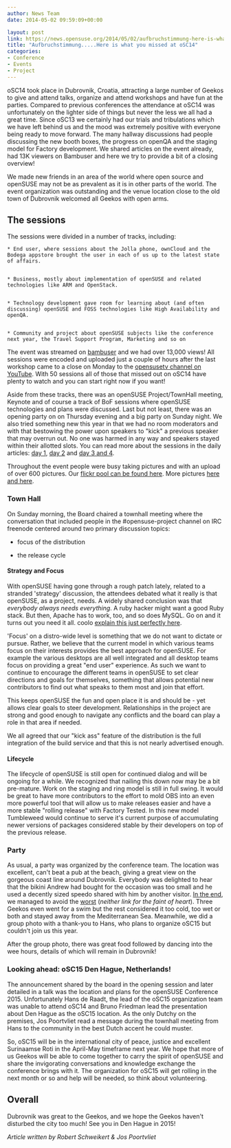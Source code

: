 ```yaml
---
author: News Team
date: 2014-05-02 09:59:09+00:00

layout: post
link: https://news.opensuse.org/2014/05/02/aufbruchstimmung-here-is-what-you-missed-at-osc14/
title: "Aufbruchstimmung.....Here is what you missed at oSC14"
categories:
- Conference
- Events
- Project
---
```

oSC14 took place in Dubrovnik, Croatia, attracting a large number of Geekos to give and attend talks, organize and attend workshops and have fun at the parties. Compared to previous conferences the attendance at oSC14 was unfortunately on the lighter side of things but never the less we all had a great time. Since oSC13 we certainly had our trials and tribulations which we have left behind us and the mood was extremely positive with everyone being ready to move forward. The many hallway discussions had people discussing the new booth boxes, the progress on openQA and the staging model for Factory development. We shared articles on the event already, had 13K viewers on Bambuser and here we try to provide a bit of a closing overview!<!-- more -->

We made new friends in an area of the world where open source and openSUSE may not be as prevalent as it is in other parts of the world. The event organization was outstanding and the venue location close to the old town of Dubrovnik welcomed all Geekos with open arms.


## The sessions


The sessions were divided in a number of tracks, including:




	
    * End user, where sessions about the Jolla phone, ownCloud and the Bodega appstore brought the user in each of us up to the latest state of affairs.

	
    * Business, mostly about implementation of openSUSE and related technologies like ARM and OpenStack.

	
    * Technology development gave room for learning about (and often discussing) openSUSE and FOSS technologies like High Availability and openQA.

	
    * Community and project about openSUSE subjects like the conference next year, the Travel Support Program, Marketing and so on



The event was streamed on [bambuser](http://bambuser.com/) and we had over 13,000 views! All sessions were encoded and uploaded just a couple of hours after the last workshop came to a close on Monday to the [opensusetv channel on YouTube](http://tinyurl.com/osc14youtube). With 50 sessions all of those that missed out on oSC14 have plenty to watch and you can start right now if you want!



Aside from these tracks, there was an openSUSE Project/TownHall meeting, Keynote and of course a track of BoF sessions where openSUSE technologies and plans were discussed. Last but not least, there was an opening party on on Thursday evening and a big party on Sunday night. We also tried something new this year in that we had no room moderators and with that bestowing the power upon speakers to "kick" a previous speaker that may overrun out. No one was harmed in any way and speakers stayed within their allotted slots. You can read more about the sessions in the daily articles: [day 1](https://news.opensuse.org/2014/04/25/osc-2014-1st-day/), [day 2](https://news.opensuse.org/2014/04/27/osc-2014-2nd-day/) and [day 3 and 4](https://news.opensuse.org/2014/04/28/osc-2014-3rd-4th-day/).

Throughout the event people were busy taking pictures and with an upload of over 600 pictures. Our [flickr pool can be found here](https://www.flickr.com/groups/osc14). More pictures [here](https://plus.google.com/u/0/+MarcelK%C3%BChlhorn/posts) [and here](https://plus.google.com/u/0/113385548251515365143/posts).






### Town Hall


On Sunday morning, the Board chaired a townhall meeting where the conversation that included people in the #opensuse-project channel on IRC freenode centered around two primary discussion topics:



	
  * focus of the distribution

	
  * the release cycle




#### Strategy and Focus


With openSUSE having gone through a rough patch lately, related to a stranded 'strategy' discussion, the attendees debated what it really is that openSUSE, as a project, needs. A widely shared conclusion was that _everybody always needs everything_. A ruby hacker might want a good Ruby stack. But then, Apache has to work, too, and so does MySQL. Go on and it turns out you need it all. coolo [explain this just perfectly here](http://youtu.be/kP85sUpideM?t=36m20s).

'Focus' on a distro-wide level is something that we do not want to dictate or pursue. Rather, we believe that the current model in which various teams focus on their interests provides the best approach for openSUSE. For example the various desktops are all well integrated and all desktop teams focus on providing a great "end user" experience. As such we want to continue to encourage the different teams in openSUSE to set clear directions and goals for themselves, something that allows potential new contributors to find out what speaks to them most and join that effort.

This keeps openSUSE the fun and open place it is and should be - yet allows clear goals to steer development. Relationships in the project are strong and good enough to navigate any conflicts and the board can play a role in that area if needed.

We all agreed that our "kick ass" feature of the distribution is the full integration of the build service and that this is not nearly advertised enough.


#### Lifecycle


The lifecycle of openSUSE is still open for continued dialog and will be ongoing for a while. We recognized that nailing this down now may be a bit pre-mature. Work on the staging and ring model is still in full swing. It would be great to have more contributors to the effort to mold OBS into an even more powerful tool that will allow us to make releases easier and have a more stable "rolling release" with Factory Tested. In this new model Tumbleweed would continue to serve it's current purpose of accumulating newer versions of packages considered stable by their developers on top of the previous release.


### Party


As usual, a party was organized by the conference team. The location was excellent, can't beat a pub at the beach, giving a great view on the gorgeous coast line around Dubrovnik. Everybody was delighted to hear that the bikini Andrew had bought for the occasion was too small and he used a decently sized speedo shared with him by another visitor. [In the end](https://plus.google.com/+AndrewWafaa/posts/c8pEUtRtMKB), we managed to avoid the [worst](https://plus.google.com/104341033738676731182/posts/KqDUTRcta3K) (_neither link for the faint of heart_). Three Geekos even went for a swim but the rest considered it too cold, too wet or both and stayed away from the Mediterranean Sea. Meanwhile, we did a group photo with a thank-you to Hans, who plans to organize oSC15 but couldn't join us this year.

After the group photo, there was great food followed by dancing into the wee hours, details of which will remain in Dubrovnik!


### Looking ahead: oSC15 Den Hague, Netherlands!


The announcement shared by the board in the opening session and later detailed in a talk was the location and plans for the openSUSE Conference 2015. Unfortunately Hans de Raadt, the lead of the oSC15 organization team was unable to attend oSC14 and Bruno Friedman lead the presentation about Den Hague as the oSC15 location. As the only Dutchy on the premises, Jos Poortvliet read a message during the townhall meeting from Hans to the community in the best Dutch accent he could muster.

So, oSC15 will be in the international city of peace, justice and excellent Surinaamse Roti in the April-May timeframe next year. We hope that more of us Geekos will be able to come together to carry the spirit of openSUSE and share the invigorating conversations and knowledge exchange the conference brings with it. The organization for oSC15 will get rolling in the next month or so and help will be needed, so think about volunteering.


## Overall


Dubrovnik was great to the Geekos, and we hope the Geekos haven't disturbed the city too much! See you in Den Hague in 2015!

_Article written by Robert Schweikert & Jos Poortvliet_		
